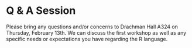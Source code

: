 # Q & A Session

Please bring any questions and/or concerns to Drachman Hall A324 on 
Thursday, February 13th. We can discuss the first workshop as well as any 
specific needs or expectations you have regarding the R language.